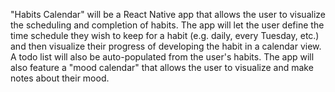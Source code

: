 "Habits Calendar" will be a React Native app that allows the user to visualize the scheduling and completion of habits. The app will let the user define the time schedule they wish to keep for a habit (e.g. daily, every Tuesday, etc.) and then visualize their progress of developing the habit in a calendar view. A todo list will also be auto-populated from the user's habits. The app will also feature a "mood calendar" that allows the user to visualize and make notes about their mood.
